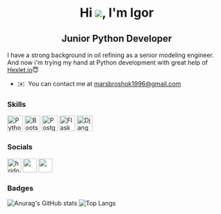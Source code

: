 ### <h1 align="center">Hi ![](https://user-images.githubusercontent.com/18350557/176309783-0785949b-9127-417c-8b55-ab5a4333674e.gif), I'm Igor</h1>
<h2 align="center">Junior Python Developer</h2>

I have a strong background in oil refining as a senior modeling engineer. And now i'm trying my hand at Python development with great help of [Hexlet.io](https://ru.hexlet.io/)😇

* ✉️  You can contact me at [marsbroshok1996@gmail.com](mailto:marsbroshok1996@gmail.com)

### Skills


<p align="left">
<a href="https://www.python.org/" target="_blank" rel="noreferrer"><img src="https://raw.githubusercontent.com/danielcranney/readme-generator/main/public/icons/skills/python-colored.svg" width="36" height="36" alt="Python" /></a>
<a href="https://getbootstrap.com/" target="_blank" rel="noreferrer"><img src="https://raw.githubusercontent.com/danielcranney/readme-generator/main/public/icons/skills/bootstrap-colored.svg" width="36" height="36" alt="Bootstrap" /></a>
<a href="https://www.postgresql.org/" target="_blank" rel="noreferrer"><img src="https://raw.githubusercontent.com/danielcranney/readme-generator/main/public/icons/skills/postgresql-colored.svg" width="36" height="36" alt="PostgreSQL" /></a>
<a href="https://flask.palletsprojects.com/en/2.0.x/" target="_blank" rel="noreferrer"><img src="https://raw.githubusercontent.com/danielcranney/readme-generator/main/public/icons/skills/flask-colored.svg" width="36" height="36" alt="Flask" /></a>
<a href="https://www.djangoproject.com/" target="_blank" rel="noreferrer"><img src="https://raw.githubusercontent.com/danielcranney/readme-generator/main/public/icons/skills/django-colored.svg" width="36" height="36" alt="Django" /></a>
</p>


### Socials

<p align="left"> 
<a href="https://t.me/MarsBroshok" target="blank"><img src="https://upload.wikimedia.org/wikipedia/commons/8/82/Telegram_logo.svg" alt="hridoyalhazard" height="32" width="32" /></a> <a href="https://discord.com/users/Mars Broshok#2562" target="_blank" rel="noreferrer"><img src="https://raw.githubusercontent.com/danielcranney/readme-generator/main/public/icons/socials/discord.svg" width="32" height="32" /></a> <a href="https://www.github.com/MarsBroshok96" target="_blank" rel="noreferrer"><img src="https://raw.githubusercontent.com/danielcranney/readme-generator/main/public/icons/socials/github.svg" width="32" height="32" /></a></p>

### Badges

![Anurag's GitHub stats](https://github-readme-stats.vercel.app/api?username=marsbroshok96&theme=blue&show_icons=true)
![Top Langs](https://github-readme-stats.vercel.app/api/top-langs/?username=marsbroshok96&hide=TeX&layout=compact)
